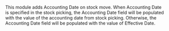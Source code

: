 This module adds Accounting Date on stock move. When Accounting Date is
specified in the stock picking, the Accounting Date field will be
populated with the value of the accounting date from stock picking.
Otherwise, the Accounting Date field will be populated with the value of
Effective Date.
